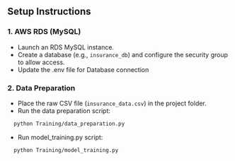 
## Setup Instructions

### 1. AWS RDS (MySQL)
- Launch an RDS MySQL instance.
- Create a database (e.g., `insurance_db`) and configure the security group to allow access.
- Update the .env file for Database connection

### 2. Data Preparation
- Place the raw CSV file (`insurance_data.csv`) in the project folder.
- Run the data preparation script:

```sh
  python Training/data_preparation.py
  ```

- Run model_training.py script:
```sh
  python Training/model_training.py
  ```